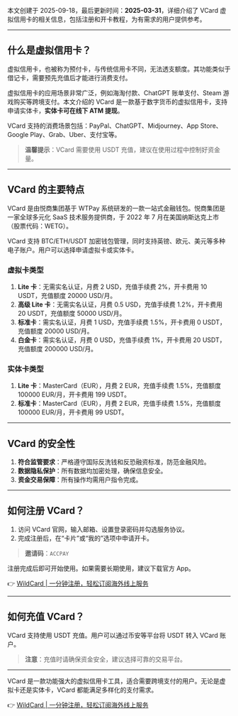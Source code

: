 本文创建于 2025-09-18，最后更新时间：**2025-03-31**，详细介绍了 VCard 虚拟信用卡的相关信息，包括注册和开卡教程，为有需求的用户提供参考。

---

## 什么是虚拟信用卡？

虚拟信用卡，也被称为预付卡，与传统信用卡不同，无法透支额度。其功能类似于借记卡，需要预先充值后才能进行消费支付。

虚拟信用卡的应用场景非常广泛，例如海淘付款、ChatGPT 账单支付、Steam 游戏购买等跨境支付。本文介绍的 VCard 是一款基于数字货币的虚拟信用卡，支持申请实体卡，**实体卡可在线下 ATM 提现**。

VCard 支持的消费场景包括：PayPal、ChatGPT、Midjourney、App Store、Google Play、Grab、Uber、支付宝等。

> **温馨提示**：VCard 需要使用 USDT 充值，建议在使用过程中控制好资金量。

---

## VCard 的主要特点

VCard 是由悦商集团基于 WTPay 系统研发的一款一站式金融钱包。悦商集团是一家全球多元化 SaaS 技术服务提供商，于 2022 年 7 月在美国纳斯达克上市（股票代码：WETG）。

VCard 支持 BTC/ETH/USDT 加密钱包管理，同时支持英镑、欧元、美元等多种电子账户。用户可以选择申请虚拟卡或实体卡。

### 虚拟卡类型

1. **Lite 卡**：无需实名认证，月费 2 USD，充值手续费 2%，开卡费用 10 USDT，充值额度 20000 USD/月。
2. **高级 Lite 卡**：无需实名认证，月费 0.5 USD，充值手续费 1.2%，开卡费用 20 USDT，充值额度 50000 USD/月。
3. **标准卡**：需实名认证，月费 1 USD，充值手续费 1.5%，开卡费用 0 USDT，充值额度 20000 USD/月。
4. **白金卡**：需实名认证，月费 0 USD，充值手续费 1%，开卡费用 20 USDT，充值额度 200000 USD/月。

### 实体卡类型

1. **Lite 卡**：MasterCard（EUR），月费 2 EUR，充值手续费 1.5%，充值额度 100000 EUR/月，开卡费用 199 USDT。
2. **标准卡**：MasterCard（EUR），月费 2 EUR，充值手续费 1.5%，充值额度 100000 EUR/月，开卡费用 99 USDT。

---

## VCard 的安全性

1. **符合监管要求**：严格遵守国际反洗钱和反恐融资标准，防范金融风险。
2. **数据隐私保护**：所有数据均加密处理，确保信息安全。
3. **资金交易保障**：所有操作均需用户指令完成。

---

## 如何注册 VCard？

1. 访问 VCard 官网，输入邮箱、设置登录密码并勾选服务协议。
2. 完成注册后，在“卡片”或“我的”选项中申请开卡。

> **邀请码**：`ACCPAY`

注册完成后即可开始使用。如果需要长期使用，建议下载官方 App。

👉 [WildCard | 一分钟注册，轻松订阅海外线上服务](https://bit.ly/bewildcard)

---

## 如何充值 VCard？

VCard 支持使用 USDT 充值。用户可以通过币安等平台将 USDT 转入 VCard 账户。

> **注意**：充值时请确保资金安全，建议选择可靠的交易平台。

---

VCard 是一款功能强大的虚拟信用卡工具，适合需要跨境支付的用户。无论是虚拟卡还是实体卡，VCard 都能满足多样化的支付需求。

👉 [WildCard | 一分钟注册，轻松订阅海外线上服务](https://bit.ly/bewildcard)